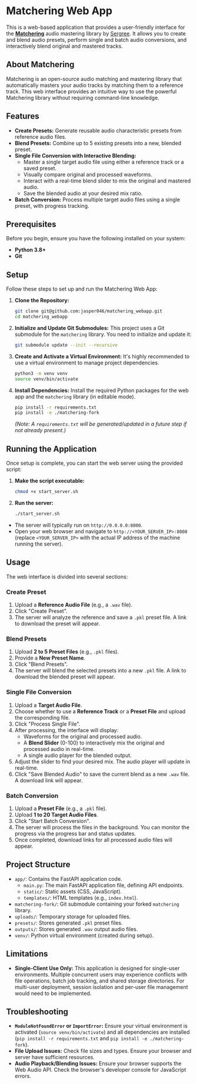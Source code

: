 # Matchering Web App

This is a web-based application that provides a user-friendly interface for the **[Matchering](https://github.com/sergree/matchering)** audio mastering library by [Sergree](https://github.com/sergree). It allows you to create and blend audio presets, perform single and batch audio conversions, and interactively blend original and mastered tracks.

## About Matchering

Matchering is an open-source audio matching and mastering library that automatically masters your audio tracks by matching them to a reference track. This web interface provides an intuitive way to use the powerful Matchering library without requiring command-line knowledge.

## Features

*   **Create Presets:** Generate reusable audio characteristic presets from reference audio files.
*   **Blend Presets:** Combine up to 5 existing presets into a new, blended preset.
*   **Single File Conversion with Interactive Blending:**
    *   Master a single target audio file using either a reference track or a saved preset.
    *   Visually compare original and processed waveforms.
    *   Interact with a real-time blend slider to mix the original and mastered audio.
    *   Save the blended audio at your desired mix ratio.
*   **Batch Conversion:** Process multiple target audio files using a single preset, with progress tracking.

## Prerequisites

Before you begin, ensure you have the following installed on your system:

*   **Python 3.8+**
*   **Git**

## Setup

Follow these steps to set up and run the Matchering Web App:

1.  **Clone the Repository:**
    ```bash
    git clone git@github.com:jasper046/matchering_webapp.git
    cd matchering_webapp
    ```

2.  **Initialize and Update Git Submodules:**
    This project uses a Git submodule for the `matchering` library. You need to initialize and update it:
    ```bash
    git submodule update --init --recursive
    ```

3.  **Create and Activate a Virtual Environment:**
    It's highly recommended to use a virtual environment to manage project dependencies.
    ```bash
    python3 -m venv venv
    source venv/bin/activate
    ```

4.  **Install Dependencies:**
    Install the required Python packages for the web app and the `matchering` library (in editable mode).
    ```bash
    pip install -r requirements.txt
    pip install -e ./matchering-fork
    ```
    *(Note: A `requirements.txt` will be generated/updated in a future step if not already present.)*

## Running the Application

Once setup is complete, you can start the web server using the provided script:

1.  **Make the script executable:**
    ```bash
    chmod +x start_server.sh
    ```
2.  **Run the server:**
    ```bash
    ./start_server.sh
    ```

*   The server will typically run on `http://0.0.0.0:8000`.
*   Open your web browser and navigate to `http://<YOUR_SERVER_IP>:8000` (replace `<YOUR_SERVER_IP>` with the actual IP address of the machine running the server).

## Usage

The web interface is divided into several sections:

### Create Preset

1.  Upload a **Reference Audio File** (e.g., a `.wav` file).
2.  Click "Create Preset".
3.  The server will analyze the reference and save a `.pkl` preset file. A link to download the preset will appear.

### Blend Presets

1.  Upload **2 to 5 Preset Files** (e.g., `.pkl` files).
2.  Provide a **New Preset Name**.
3.  Click "Blend Presets".
4.  The server will blend the selected presets into a new `.pkl` file. A link to download the blended preset will appear.

### Single File Conversion

1.  Upload a **Target Audio File**.
2.  Choose whether to use a **Reference Track** or a **Preset File** and upload the corresponding file.
3.  Click "Process Single File".
4.  After processing, the interface will display:
    *   Waveforms for the original and processed audio.
    *   A **Blend Slider** (0-100) to interactively mix the original and processed audio in real-time.
    *   A single audio player for the blended output.
5.  Adjust the slider to find your desired mix. The audio player will update in real-time.
6.  Click "Save Blended Audio" to save the current blend as a new `.wav` file. A download link will appear.

### Batch Conversion

1.  Upload a **Preset File** (e.g., a `.pkl` file).
2.  Upload **1 to 20 Target Audio Files**.
3.  Click "Start Batch Conversion".
4.  The server will process the files in the background. You can monitor the progress via the progress bar and status updates.
5.  Once completed, download links for all processed audio files will appear.

## Project Structure

*   `app/`: Contains the FastAPI application code.
    *   `main.py`: The main FastAPI application file, defining API endpoints.
    *   `static/`: Static assets (CSS, JavaScript).
    *   `templates/`: HTML templates (e.g., `index.html`).
*   `matchering-fork/`: Git submodule containing your forked `matchering` library.
*   `uploads/`: Temporary storage for uploaded files.
*   `presets/`: Stores generated `.pkl` preset files.
*   `outputs/`: Stores generated `.wav` output audio files.
*   `venv/`: Python virtual environment (created during setup).

## Limitations

*   **Single-Client Use Only:** This application is designed for single-user environments. Multiple concurrent users may experience conflicts with file operations, batch job tracking, and shared storage directories. For multi-user deployment, session isolation and per-user file management would need to be implemented.

## Troubleshooting

*   **`ModuleNotFoundError` or `ImportError`:** Ensure your virtual environment is activated (`source venv/bin/activate`) and all dependencies are installed (`pip install -r requirements.txt` and `pip install -e ./matchering-fork`).
*   **File Upload Issues:** Check file sizes and types. Ensure your browser and server have sufficient resources.
*   **Audio Playback/Blending Issues:** Ensure your browser supports the Web Audio API. Check the browser's developer console for JavaScript errors.
